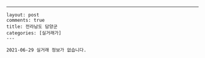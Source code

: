 ---
    layout: post
    comments: true
    title: 전라남도 담양군
    categories: [실거래가]
    ---

    2021-06-29 실거래 정보가 없습니다.

    